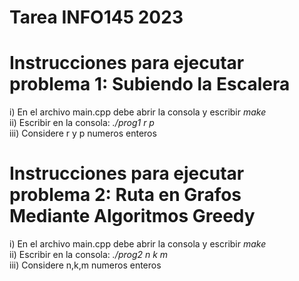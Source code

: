 # Tarea INFO145 2023

# Instrucciones para ejecutar problema 1: Subiendo la Escalera

i) En el archivo main.cpp debe abrir la consola y escribir *make*  
ii) Escribir en la consola: *./prog1 r p*    
iii) Considere r y p numeros enteros  
  
# Instrucciones para ejecutar problema 2: Ruta en Grafos Mediante Algoritmos Greedy

i) En el archivo main.cpp debe abrir la consola y escribir *make*  
ii) Escribir en la consola: *./prog2 n k m*    
iii) Considere n,k,m numeros enteros  
  
 
 
